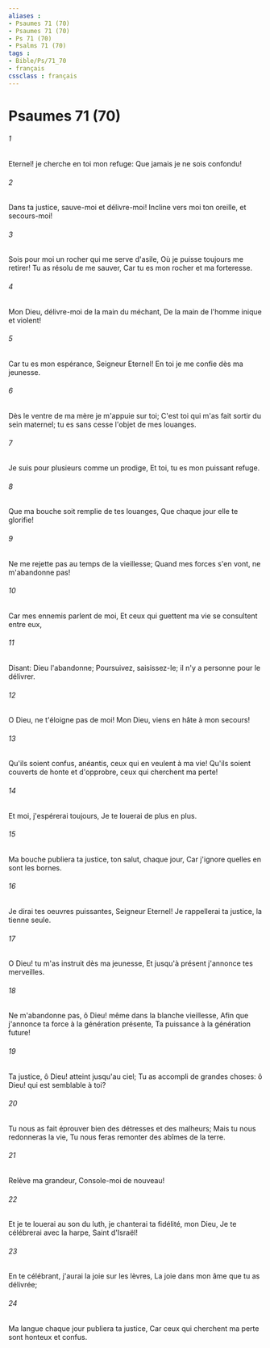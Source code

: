 ```yaml
---
aliases : 
- Psaumes 71 (70)
- Psaumes 71 (70)
- Ps 71 (70)
- Psalms 71 (70)
tags : 
- Bible/Ps/71_70
- français
cssclass : français
---
```


# Psaumes 71 (70)

###### 1
Eternel! je cherche en toi mon refuge: Que jamais je ne sois confondu!
###### 2
Dans ta justice, sauve-moi et délivre-moi! Incline vers moi ton oreille, et secours-moi!
###### 3
Sois pour moi un rocher qui me serve d'asile, Où je puisse toujours me retirer! Tu as résolu de me sauver, Car tu es mon rocher et ma forteresse.
###### 4
Mon Dieu, délivre-moi de la main du méchant, De la main de l'homme inique et violent!
###### 5
Car tu es mon espérance, Seigneur Eternel! En toi je me confie dès ma jeunesse.
###### 6
Dès le ventre de ma mère je m'appuie sur toi; C'est toi qui m'as fait sortir du sein maternel; tu es sans cesse l'objet de mes louanges.
###### 7
Je suis pour plusieurs comme un prodige, Et toi, tu es mon puissant refuge.
###### 8
Que ma bouche soit remplie de tes louanges, Que chaque jour elle te glorifie!
###### 9
Ne me rejette pas au temps de la vieillesse; Quand mes forces s'en vont, ne m'abandonne pas!
###### 10
Car mes ennemis parlent de moi, Et ceux qui guettent ma vie se consultent entre eux,
###### 11
Disant: Dieu l'abandonne; Poursuivez, saisissez-le; il n'y a personne pour le délivrer.
###### 12
O Dieu, ne t'éloigne pas de moi! Mon Dieu, viens en hâte à mon secours!
###### 13
Qu'ils soient confus, anéantis, ceux qui en veulent à ma vie! Qu'ils soient couverts de honte et d'opprobre, ceux qui cherchent ma perte!
###### 14
Et moi, j'espérerai toujours, Je te louerai de plus en plus.
###### 15
Ma bouche publiera ta justice, ton salut, chaque jour, Car j'ignore quelles en sont les bornes.
###### 16
Je dirai tes oeuvres puissantes, Seigneur Eternel! Je rappellerai ta justice, la tienne seule.
###### 17
O Dieu! tu m'as instruit dès ma jeunesse, Et jusqu'à présent j'annonce tes merveilles.
###### 18
Ne m'abandonne pas, ô Dieu! même dans la blanche vieillesse, Afin que j'annonce ta force à la génération présente, Ta puissance à la génération future!
###### 19
Ta justice, ô Dieu! atteint jusqu'au ciel; Tu as accompli de grandes choses: ô Dieu! qui est semblable à toi?
###### 20
Tu nous as fait éprouver bien des détresses et des malheurs; Mais tu nous redonneras la vie, Tu nous feras remonter des abîmes de la terre.
###### 21
Relève ma grandeur, Console-moi de nouveau!
###### 22
Et je te louerai au son du luth, je chanterai ta fidélité, mon Dieu, Je te célébrerai avec la harpe, Saint d'Israël!
###### 23
En te célébrant, j'aurai la joie sur les lèvres, La joie dans mon âme que tu as délivrée;
###### 24
Ma langue chaque jour publiera ta justice, Car ceux qui cherchent ma perte sont honteux et confus.
